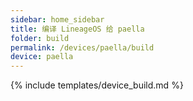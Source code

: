 ```yaml
---
sidebar: home_sidebar
title: 编译 LineageOS 给 paella
folder: build
permalink: /devices/paella/build
device: paella
---
```

{% include templates/device_build.md %}
